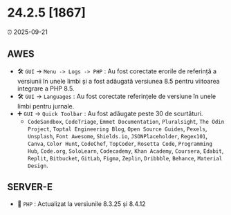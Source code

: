 # 24.2.5 [1867]

⏰ 2025-09-21

## AWES
- 🛠️ `GUI` -> `Menu -> Logs -> PHP` : Au fost corectate erorile de referință a versiunii în unele limbi și a fost adăugată versiunea 8.5 pentru viitoarea integrare a PHP 8.5.
- 🛠️ `GUI` -> `Languages` : Au fost corectate referințele de versiune în unele limbi pentru jurnale.
- ➕ `GUI` -> `Quick Toolbar` : Au fost adăugate peste 30 de scurtături.
    - `CodeSandbox`, `CodeTriage`, `Emmet Documentation`, `Pluralsight`, `The Odin Project`, `Toptal Engineering Blog`, `Open Source Guides`, `Pexels`, `Unsplash`, `Font Awesome`, `Shields.io`, `JSONPlaceholder`, `Regex101`, `Canva`, `Color Hunt`, `CodeChef`, `TopCoder`, `Rosetta Code`, `Programming Hub`, `Code.org`, `SoloLearn`, `Codecademy`, `Khan Academy`, `Coursera`, `Edabit`, `Replit`, `Bitbucket`, `GitLab`, `Figma`, `Zeplin`, `Dribbble`, `Behance`, `Material Design`.

## SERVER-E
- 🔄 `PHP` : Actualizat la versiunile 8.3.25 și 8.4.12
